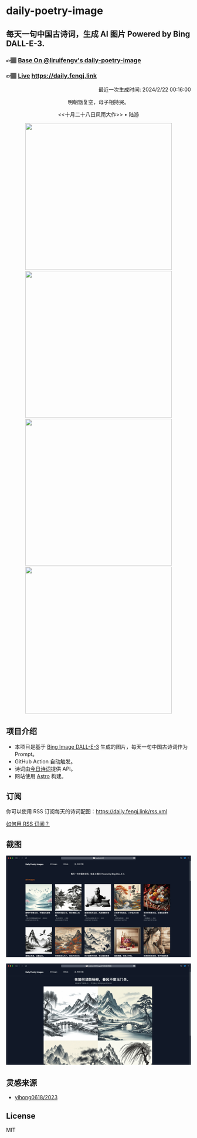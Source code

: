 
# daily-poetry-image

## 每天一句中国古诗词，生成 AI 图片 Powered by Bing DALL-E-3.

### 👉🏽 [Base On @liruifengv's daily-poetry-image](https://github.com/liruifengv/daily-poetry-image)

### 👉🏽 [Live](https://daily.fengj.link) https://daily.fengj.link

<p align="right">
  最近一次生成时间: 2024/2/22 00:16:00
</p>
<p align="center">
明朝甑复空，母子相持哭。
</p>
<p align="center">
<<十月二十八日风雨大作>> • 陆游
</p>
<p align="center">
<img src="https://tse3.mm.bing.net/th/id/OIG4.a1xTWxolJE78oxY67XuC" height="400" width="400" />
<img src="https://tse1.mm.bing.net/th/id/OIG4.dyMJnWgrLPWmntq.MxUb" height="400" width="400" />
<img src="https://tse2.mm.bing.net/th/id/OIG4.XHVMH87pxg0eg4GWXb_B" height="400" width="400" />
<img src="https://tse4.mm.bing.net/th/id/OIG4.KZVyCQ7BlVSe50QY6bia" height="400" width="400" />
</p>

## 项目介绍

-   本项目是基于 [Bing Image DALL-E-3](https://www.bing.com/images/create) 生成的图片，每天一句中国古诗词作为 Prompt。
-   GitHub Action 自动触发。
-   诗词由[今日诗词](https://www.jinrishici.com/)提供 API。
-   网站使用 [Astro](https://astro.build) 构建。

## 订阅

你可以使用 RSS 订阅每天的诗词配图：https://daily.fengj.link/rss.xml

[如何用 RSS 订阅？](https://zhuanlan.zhihu.com/p/55026716)

## 截图

![图片列表](./screenshots/Snipaste_2023-12-28_21-00-26.png)

![图片详情](./screenshots/Snipaste_2023-12-28_21-00-53.png)

## 灵感来源

-   [yihong0618/2023](https://github.com/yihong0618/2023)

## License

MIT
